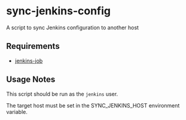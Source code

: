 # sync-jenkins-config

A script to sync Jenkins configuration to another host

## Requirements

* [jenkins-job](https://github.com/osu-itis/jenkins-job)

## Usage Notes

This script should be run as the `jenkins` user.

The target host must be set in the SYNC_JENKINS_HOST environment variable.
